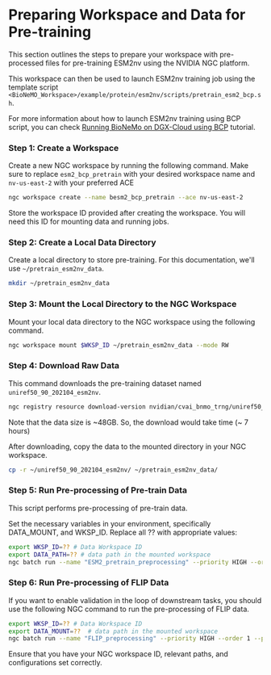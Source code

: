 
# Preparing Workspace and Data for Pre-training

This section outlines the steps to prepare your workspace with pre-processed files for pre-training ESM2nv using the NVIDIA NGC platform. 

This workspace can then be used to launch ESM2nv training job using the template script `<BioNeMO_Workspace>/example/protein/esm2nv/scripts/pretrain_esm2_bcp.sh`. 

 For more information about how to launch ESM2nv training using BCP script, you can check [Running BioNeMo on DGX-Cloud using BCP](../../bcp-specific-commands-fw.md) tutorial.

### Step 1: Create a Workspace
Create a new NGC workspace by running the following command. Make sure to replace `esm2_bcp_pretrain` with your desired workspace name and `nv-us-east-2` with your preferred ACE
```bash
ngc workspace create --name besm2_bcp_pretrain --ace nv-us-east-2
```
Store the workspace ID provided after creating the workspace. You will need this ID for mounting data and running jobs.

### Step 2: Create a Local Data Directory
Create a local directory to store pre-training. For this documentation, we'll use `~/pretrain_esm2nv_data`.
```bash
mkdir ~/pretrain_esm2nv_data
```
### Step 3: Mount the Local Directory to the NGC Workspace
Mount your local data directory to the NGC workspace using the following command.
```bash
ngc workspace mount $WKSP_ID ~/pretrain_esm2nv_data --mode RW
```

### Step 4: Download Raw Data
This command downloads the pre-training dataset named `uniref50_90_202104_esm2nv`.
```bash
ngc registry resource download-version nvidian/cvai_bnmo_trng/uniref50_90_202104_esm2nv:v1.0-rc2 --dest ~/
```
Note that the data size is ~48GB. So, the download would take time (~ 7 hours)

After downloading, copy the data to the mounted directory in your NGC workspace.
```bash
cp -r ~/uniref50_90_202104_esm2nv/ ~/pretrain_esm2nv_data/
```

### Step 5: Run Pre-processing of Pre-train Data

This script performs pre-processing of pre-train data.

Set the necessary variables in your environment, specifically DATA_MOUNT, and WKSP_ID. Replace all ?? with appropriate values:

```bash
export WKSP_ID=?? # Data Workspace ID
export DATA_PATH=?? # data path in the mounted workspace
ngc batch run --name "ESM2_pretrain_preprocessing" --priority HIGH --order 1 --preempt RUNONCE --min-timeslice 0s --total-runtime 172800s --ace nv-us-east-2 --instance dgxa100.80g.2.norm --commandline "cd /workspace/bionemo/examples/protein/esm2nv/ && python pretrain.py do_training=False ++model.data.val_size=??  ++model.data.test_size=?? ++model.data.uf50_datapath=/data/${DATA_PATH}/uniref50_train_filt.fasta  ++model.data.uf90_datapath=/data/${DATA_PATH}/ur90_ur50_sampler.fasta   ++model.data.cluster_mapping_tsv=/data/${DATA_PATH}/mapping.tsv  ++model.data.dataset_path=/data/${DATA_PATH}/uf50 ++model.data.uf90.uniref90_path=/data/${DATA_PATH}/uf90" --result /results --image ?? --org ?? --team ?? --workspace ${WKSP_ID}:/data:RW --label ml__bionemo
```

### Step 6: Run Pre-processing of FLIP Data
If you want to enable validation in the loop of downstream tasks, you should use the following NGC command to run the pre-processing of FLIP data. 

```bash
export WKSP_ID=?? # Data Workspace ID
export DATA_MOUNT=??  # data path in the mounted workspace
ngc batch run --name "FLIP_preprocessing" --priority HIGH --order 1 --preempt RUNONCE --min-timeslice 0s --total-runtime 172800s --ace nv-us-east-2 --instance dgxa100.80g.2.norm --commandline "cd /workspace/bionemo/examples/protein/downstream && python downstream_sec_str.py do_training=False ++model.data.preprocessed_data_path=/data/${DATA_MOUNT}" --result /results --image ?? --org ?? --team ?? --workspace ${WKSP_ID}:/data:RW --label ml__bionemo
```
Ensure that you have your NGC workspace ID, relevant paths, and configurations set correctly.


